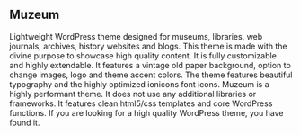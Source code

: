 ## Muzeum

Lightweight WordPress theme designed for museums, libraries, web journals, archives, history websites and blogs. This theme is made with the divine purpose to showcase high quality content. It is fully customizable and highly extendable. It features a vintage old paper background, option to change images, logo and theme accent colors. The theme features beautiful typography and the highly optimized ionicons font icons. Muzeum is a highly performant theme. It does not use any additional libraries or frameworks. It features clean html5/css templates and core WordPress functions. If you are looking for a high quality WordPress theme, you have found it.